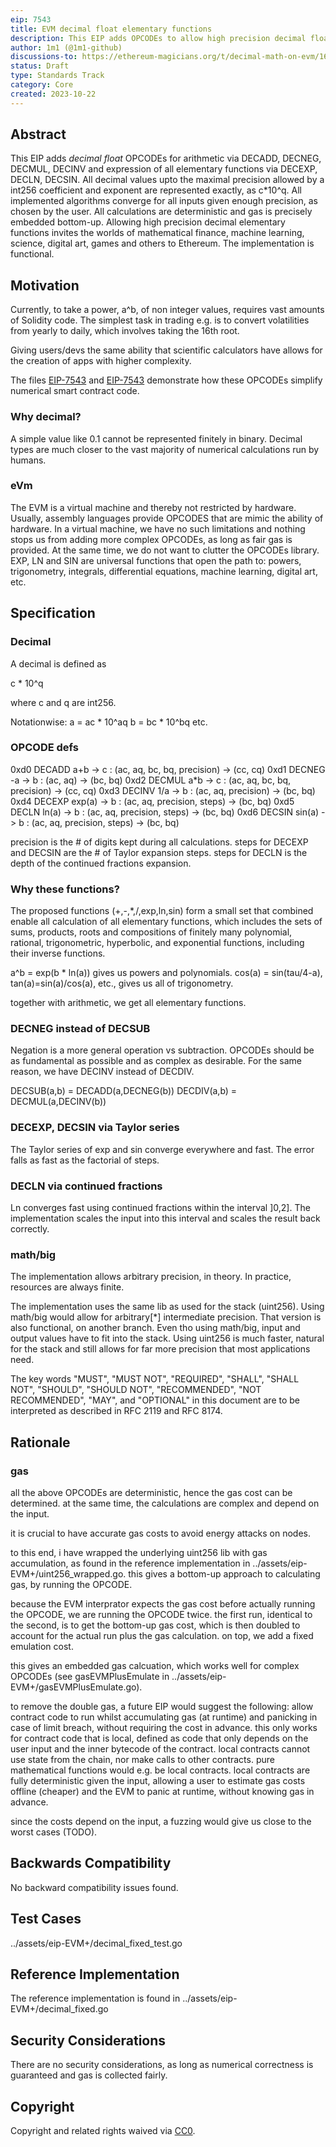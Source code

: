 ```yaml
---
eip: 7543
title: EVM decimal float elementary functions
description: This EIP adds OPCODEs to allow high precision decimal float calculation of all elementary functions with precise gas enumeration.
author: 1m1 (@1m1-github)
discussions-to: https://ethereum-magicians.org/t/decimal-math-on-evm/16194
status: Draft
type: Standards Track
category: Core
created: 2023-10-22
---
```



## Abstract

This EIP adds *decimal float* OPCODEs for arithmetic via DECADD, DECNEG, DECMUL, DECINV and expression of all elementary functions via DECEXP, DECLN, DECSIN. All decimal values upto the maximal precision allowed by a int256 coefficient and exponent are represented exactly, as c*10^q. All implemented algorithms converge for all inputs given enough precision, as chosen by the user. All calculations are deterministic and gas is precisely embedded bottom-up. Allowing high precision decimal elementary functions invites the worlds of mathematical finance, machine learning, science, digital art, games and others to Ethereum. The implementation is functional.

## Motivation

Currently, to take a power, a^b, of non integer values, requires vast amounts of Solidity code.
The simplest task in trading e.g. is to convert volatilities from yearly to daily, which involves taking the 16th root.

Giving users/devs the same ability that scientific calculators have allows for the creation of apps with higher complexity.

The files [EIP-7543](../assets/eip-7543/BlackScholes.yul) and [EIP-7543](../assets/eip-7543/Neuron.yul) demonstrate how these OPCODEs simplify numerical smart contract code.

### Why decimal?

A simple value like 0.1 cannot be represented finitely in binary. Decimal types are much closer to the vast majority of numerical calculations run by humans.

### eVm

The EVM is a virtual machine and thereby not restricted by hardware. Usually, assembly languages provide OPCODES that are mimic the ability of hardware. In a virtual machine, we have no such limitations and nothing stops us from adding more complex OPCODEs, as long as fair gas is provided. At the same time, we do not want to clutter the OPCODEs library. EXP, LN and SIN are universal functions that open the path to: powers, trigonometry, integrals, differential equations, machine learning, digital art, etc.


<!--
  This section is optional.

  The motivation section should include a description of any nontrivial problems the EIP solves. It should not describe how the EIP solves those problems, unless it is not immediately obvious. It should not describe why the EIP should be made into a standard, unless it is not immediately obvious.

  With a few exceptions, external links are not allowed. If you feel that a particular resource would demonstrate a compelling case for your EIP, then save it as a printer-friendly PDF, put it in the assets folder, and link to that copy.

  TODO: Remove this comment before submitting
-->

## Specification

### Decimal

A decimal is defined as

c * 10^q

where c and q are int256.

Notationwise:
a = ac * 10^aq
b = bc * 10^bq
etc.

### OPCODE defs

0xd0 DECADD a+b -> c    : (ac, aq, bc, bq, precision) -> (cc, cq)
0xd1 DECNEG  -a -> b    : (ac, aq) -> (bc, bq)
0xd2 DECMUL a*b -> c    : (ac, aq, bc, bq, precision) -> (cc, cq)
0xd3 DECINV 1/a -> b    : (ac, aq, precision) -> (bc, bq)
0xd4 DECEXP exp(a) -> b : (ac, aq, precision, steps) -> (bc, bq)
0xd5 DECLN   ln(a) -> b : (ac, aq, precision, steps) -> (bc, bq)
0xd6 DECSIN sin(a) -> b : (ac, aq, precision, steps) -> (bc, bq)

precision is the # of digits kept during all calculations. steps for DECEXP and DECSIN are the # of Taylor expansion steps. steps for DECLN is the depth of the continued fractions expansion.

### Why these functions?

The proposed functions (+,-,*,/,exp,ln,sin) form a small set that combined enable all calculation of all elementary functions, which includes the sets of sums, products, roots and compositions of finitely many polynomial, rational, trigonometric, hyperbolic, and exponential functions, including their inverse functions.

a^b = exp(b * ln(a)) gives us powers and polynomials.
cos(a) = sin(tau/4-a), tan(a)=sin(a)/cos(a), etc., gives us all of trigonometry.

together with arithmetic, we get all elementary functions.

### DECNEG instead of DECSUB

Negation is a more general operation vs subtraction. OPCODEs should be as fundamental as possible and as complex as desirable.
For the same reason, we have DECINV instead of DECDIV.

DECSUB(a,b) = DECADD(a,DECNEG(b))
DECDIV(a,b) = DECMUL(a,DECINV(b))

### DECEXP, DECSIN via Taylor series

The Taylor series of exp and sin converge everywhere and fast. The error falls as fast as the factorial of steps.

### DECLN via continued fractions

Ln converges fast using continued fractions within the interval ]0,2]. The implementation scales the input into this interval and scales the result back correctly.

### math/big

The implementation allows arbitrary precision, in theory. In practice, resources are always finite.

The implementation uses the same lib as used for the stack (uint256).
Using math/big would allow for arbitrary[*] intermediate precision. That version is also functional, on another branch.
Even tho using math/big, input and output values have to fit into the stack.
Using uint256 is much faster, natural for the stack and still allows for far more precision that most applications need.




<!--
  The Specification section should describe the syntax and semantics of any new feature. The specification should be detailed enough to allow competing, interoperable implementations for any of the current Ethereum platforms (besu, erigon, ethereumjs, go-ethereum, nethermind, or others).

  It is recommended to follow RFC 2119 and RFC 8170. Do not remove the key word definitions if RFC 2119 and RFC 8170 are followed.

  TODO: Remove this comment before submitting
-->

The key words "MUST", "MUST NOT", "REQUIRED", "SHALL", "SHALL NOT", "SHOULD", "SHOULD NOT", "RECOMMENDED", "NOT RECOMMENDED", "MAY", and "OPTIONAL" in this document are to be interpreted as described in RFC 2119 and RFC 8174.

## Rationale

### gas

all the above OPCODEs are deterministic, hence the gas cost can be determined. at the same time, the calculations are complex and depend on the input.

it is crucial to have accurate gas costs to avoid energy attacks on nodes.

to this end, i have wrapped the underlying uint256 lib with gas accumulation, as found in the reference implementation in ../assets/eip-EVM+/uint256_wrapped.go. this gives a bottom-up approach to calculating gas, by running the OPCODE.

because the EVM interprator expects the gas cost before actually running the OPCODE, we are running the OPCODE twice. the first run, identical to the second, is to get the bottom-up gas cost, which is then doubled to account for the actual run plus the gas calculation. on top, we add a fixed emulation cost.

this gives an embedded gas calcuation, which works well for complex OPCODEs (see gasEVMPlusEmulate in ../assets/eip-EVM+/gasEVMPlusEmulate.go).

to remove the double gas, a future EIP would suggest the following: allow contract code to run whilst accumulating gas (at runtime) and panicking in case of limit breach, without requiring the cost in advance. this only works for contract code that is local, defined as code that only depends on the user input and the inner bytecode of the contract. local contracts cannot use state from the chain, nor make calls to other contracts. pure mathematical functions would e.g. be local contracts. local contracts are fully deterministic given the input, allowing a user to estimate gas costs offline (cheaper) and the EVM to panic at runtime, without knowing gas in advance.

since the costs depend on the input, a fuzzing would give us close to the worst cases (TODO).

## Backwards Compatibility

No backward compatibility issues found.

## Test Cases

../assets/eip-EVM+/decimal_fixed_test.go

## Reference Implementation

The reference implementation is found in ../assets/eip-EVM+/decimal_fixed.go

## Security Considerations

There are no security considerations, as long as numerical correctness is guaranteed and gas is collected fairly.

## Copyright

Copyright and related rights waived via [CC0](../LICENSE.md).
